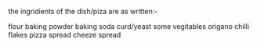 the ingridients of the dish/piza are as written:-

flour
baking powder
baking soda 
curd/yeast 
some vegitables 
origano 
chilli flakes
pizza spread 
cheeze spread
